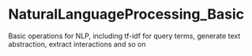 # NaturalLanguageProcessing_Basic
Basic operations for NLP, including tf-idf for query terms, generate text abstraction, extract interactions and so on
